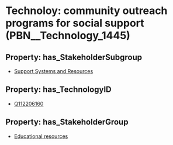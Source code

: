 # Technoloy: __community outreach programs for social support__ (PBN__Technology_1445)

## Property: has_StakeholderSubgroup

* [Support Systems and Resources](PBN__TechSubgroup_42)

## Property: has_TechnologyID

* [Q112206160](Q112206160)

## Property: has_StakeholderGroup

* [Educational resources](PBN__TechGroup_11)

